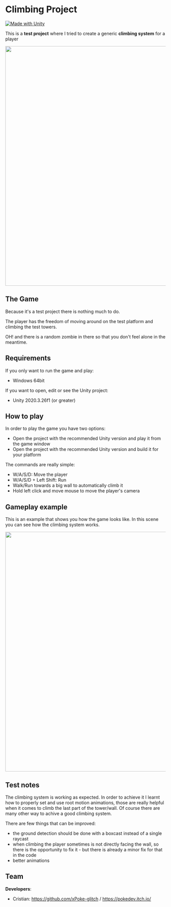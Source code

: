 # Climbing Project
[![Made with Unity](https://img.shields.io/badge/Made%20with-Unity-57b9d3.svg?style=flat&logo=unity)](https://www.unity.com)

This is a **test project** where I tried to create a generic **climbing system** for a player

<img src="https://github.com/xPoke-glitch/ClimbingProject/blob/main/Screenshots/screen.png" width="750">

## The Game

Because it's a test project there is nothing much to do.

The player has the freedom of moving around on the test platform and climbing the test towers.

OH! and there is a random zombie in there so that you don't feel alone in the meantime.

## Requirements

If you only want to run the game and play:
* Windows 64bit

If you want to open, edit or see the Unity project:
* Unity 2020.3.26f1 (or greater)

## How to play

In order to play the game you have two options:
* Open the project with the recommended Unity version and play it from the game window
* Open the project with the recommended Unity version and build it for your platform

The commands are really simple:
* W/A/S/D: Move the player
* W/A/S/D + Left Shift: Run
* Walk/Run towards a big wall to automatically climb it
* Hold left click and move mouse to move the player's camera

## Gameplay example

This is an example that shows you how the game looks like. In this scene you can see how the climbing system works.

<img src="https://github.com/xPoke-glitch/ClimbingProject/blob/main/Screenshots/gameplay.gif" width="750">

## Test notes

The climbing system is working as expected. In order to achieve it I learnt how to properly set and use root motion animations, those are really helpful when it comes to climb the last part of the tower/wall. Of course there are many other way to achive a good climbing system.

There are few things that can be improved:
* the ground detection should be done with a boxcast instead of a single raycast
* when climbing the player sometimes is not directly facing the wall, so there is the opportunity to fix it - but there is already a minor fix for that in the code
* better animations

## Team

**Developers**:
* Cristian: https://github.com/xPoke-glitch / https://pokedev.itch.io/
